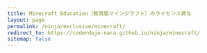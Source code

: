 ```yaml
---
title: Minecraft Education（教育版マインクラフト）のライセンス貸与
layout: page
permalink: /ninja/exclusive/minecraft/
redirect_to: https://coderdojo-nara.github.io/ninja/minecraft/
sitemap: false
---
```

